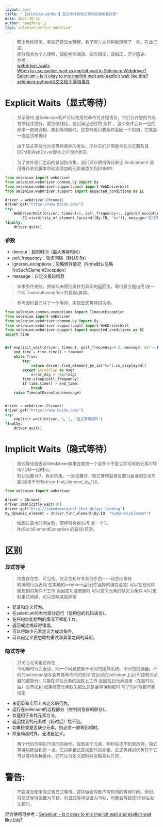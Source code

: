 ```yaml
---
layout: post
title: '【selenium-python】显式等待和隐式等待的使用和区别'
date: 2021-10-31
author: nangfeng-li
tags: selenium-python webdriver
---
```


> 网上教程挺多，看完还是没太理解，看了官方文档稍微理解了一些，在此记录。<br>
> 部分观点为个人理解，请批判性阅读。如有错误，请指正，万分感谢。<br>
> 参考：<br>
> [webdriver_waits](https://www.selenium.dev/zh-cn/documentation/webdriver/waits/) <br>
> [When to use explicit wait vs implicit wait in Selenium Webdriver?](https://stackoverflow.com/questions/10404160/when-to-use-explicit-wait-vs-implicit-wait-in-selenium-webdriver) <br>
> [Selenium - Is it okay to mix implicit wait and explicit wait like this?](https://stackoverflow.com/questions/60762906/selenium-is-it-okay-to-mix-implicit-wait-and-explicit-wait-like-this) <br>
> [ selenium-python中文文档  5.等待事件](https://python-selenium-zh.readthedocs.io/zh_CN/latest/5.Waits/)


# Explicit Waits（显式等待）

> 显示等待 是Selenium客户可以使用的命令式过程语言。它们允许您的代码暂停程序执行，或冻结线程，直到满足通过的 条件 。这个条件会以一定的频率一直被调用，直到等待超时。这意味着只要条件返回一个假值，它就会一直尝试和等待

> 由于显式等待允许您等待条件的发生，所以它们非常适合在浏览器及其DOM和WebDriver脚本之间同步状态。

> 为了弥补我们之前的错误指令集，我们可以使用等待来让 findElement 调用等待直到脚本中动态添加的元素被添加到DOM中:

```python
from selenium import webdriver
from selenium.webdriver.common.by import By
from selenium.webdriver.support.wait import WebDriverWait
from selenium.webdriver.support import expected_conditions as EC

driver = webdriver.Chrome()
driver.get("https://www.baidu.com/")
try:
    WebDriverWait(driver, timeout=5, poll_frequency=1, ignored_exceptions=None).until(
        EC.visibility_of_element_located((By.ID, "kw")), message='显式等待超时')
finally:
    driver.quit()
```

### 参数

- timeout：超时时间（最大等待时间）
- poll_frequency：轮询间隔（默认0.5s）
- ignored_exceptions：忽略例外情况（None默认忽略NoSuchElementException）
- message：自定义报错信息

> 如果条件失败，例如从未得到条件为真实的返回值，等待将会抛出/引发一个叫 TimeoutException 的错误/异常。

> 参考源码自己写了一个等待，实现显式等待的功能。

```python
from selenium.common.exceptions import TimeoutException
from selenium import webdriver
from selenium.webdriver.common.by import By
from selenium.webdriver.support.wait import WebDriverWait
from selenium.webdriver.support import expected_conditions as EC
import time


def explicit_wait(driver, timeout, poll_frequency=0.5, message: str = None):
    end_time = time.time() + timeout
    while True:
        try:
            return driver.find_element_by_id("kw").is_displayed()
        except Exception as msg:
            error_msg = repr(msg)
        time.sleep(poll_frequency)
        if time.time() > end_time:
            break
    raise TimeoutException(message)


driver = webdriver.Chrome()
driver.get("https://www.baidu.com/")
try:
    explicit_wait(driver, 5, 1, '显式等待超时')
finally:
    driver.quit()
```

# Implicit Waits（隐式等待）

> 隐式等待是告诉WebDriver如果在查找一个或多个不是立即可用的元素时轮询DOM一段时间。<br>
> 默认设置为0，表示禁用。一旦设置好，隐式等待就被设置为会话的生命周期(适用于所有driver.find_element_by_*())。

```python
from selenium import webdriver

driver = Chrome()
driver.implicitly_wait(10)
driver.get("http://somedomain/url_that_delays_loading")
my_dynamic_element = driver.find_element(By.ID, "myDynamicElement")
```

> 如超过最大时间失败，等待将会抛出/引发一个叫 NoSuchElementException 的错误/异常。


# 区别

### 显式等待

> 检查存在性、可见性、交互性和许多其他东西——动态地等待<br>
> 明确的行为表现 在本地的selenium运行(你选择的编程语言) 可以在任何你能想到的条件下工作 返回成功或者超时 可以定义元素的缺失为条件 可以定制重试间隔，可以忽略某些异常

- 记录和定义行为。
- 在selenium的本地部分运行（使用您的代码语言）。
- 在任何你能想到的情况下都能工作。
- 返回成功或超时错误。
- 可以将缺少元素定义为成功条件。
- 可以自定义要忽略的重试和异常之间的延迟。

### 隐式等待

> 只关心元素是否存在<br>
> 不明确的行为表现，同一个问题依赖于不同的操作系统，不同的浏览器，不同的selenium版本会有各种不同的表现 在远程的selenium上运行(控制浏览器的那部分). 只能在寻找元素的函数上工作 返回找到元素或者（在超时以后）没有找到 如果检查元素缺失那么总是会等待到超时 除了时间啥都不能指定

- 未记录和实际上未定义的行为。
- 运行在selenium的远程部分（控制浏览器的部分）。
- 仅适用于查找元素方法。
- 返回找到的元素或（超时后）找不到。
- 如果检查是否缺少元素，则必须一直等到超时。
- 除全局超时外，无法自定义。

> 两个代码示例执行相同的操作。找到某个元素，10秒后找不到就放弃。隐式等待只能做到这一点。它只能尝试查找超时的元素。显式等待的优势在于它可以等待各种条件。还可以自定义超时并忽略某些异常。

# 警告:
> 不要混合使用隐式和显式等待。这样做会导致不可预测的等待时间。例如，将隐式等待设置为10秒，将显式等待设置为15秒，可能会导致在20秒后发生超时。

混合使用可参考：[Selenium - Is it okay to mix implicit wait and explicit wait like this?](https://stackoverflow.com/questions/60762906/selenium-is-it-okay-to-mix-implicit-wait-and-explicit-wait-like-this)

